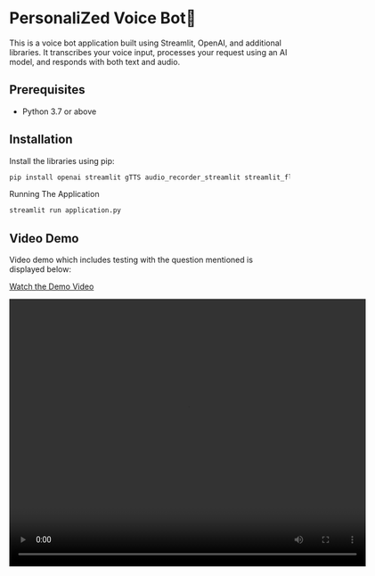 # PersonaliZed Voice Bot🚀

This is a voice bot application built using Streamlit, OpenAI, and additional libraries. It transcribes your voice input, processes your request using an AI model, and responds with both text and audio.

## Prerequisites

- Python 3.7 or above

## Installation

Install the libraries using pip:

```bash
pip install openai streamlit gTTS audio_recorder_streamlit streamlit_float python-dotenv
```

Running The Application

```bash
streamlit run application.py
```

## Video Demo

Video demo which includes testing with the question mentioned is displayed below:

[Watch the Demo Video](http://github.com/adarshmm/Personalized-AI--VoiceBot/blob/main/App%20Demo.mp4)


<video width="640" height="480" controls>
  <source src="http://github.com/adarshmm/Personalized-AI--VoiceBot/blob/main/App%20Demo.mp4" type="video/mp4">
  Your browser does not support the video tag.
</video>

